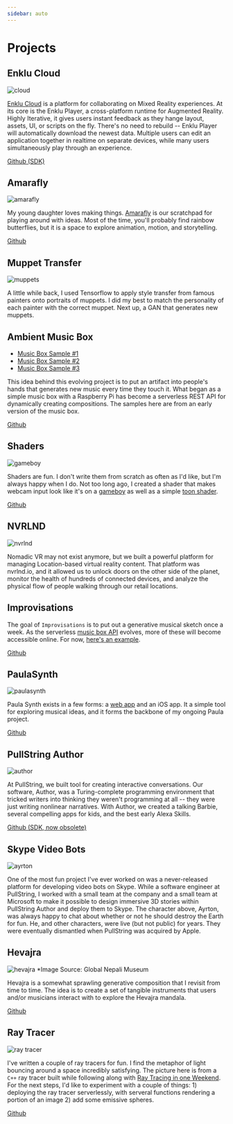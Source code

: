 ```yaml
---
sidebar: auto
---
```


# Projects

## Enklu Cloud
![cloud](/img/cloud.png)

[Enklu Cloud](https://cloud.enklu.com) is a platform for collaborating on Mixed Reality experiences. At its core is the Enklu Player, a cross-platform runtime for Augmented Reality. Highly Iterative, it gives users instant feedback as they hange layout, assets, UI, or scripts on the fly. There's no need to rebuild -- Enklu Player will automatically download the newest data. Multiple users can edit an application together in realtime on separate devices, while many users simultaneously play through an experience.

[Github (SDK)](https://github.com/enklu/enklu-node-sdk)

## Amarafly
![amarafly](/img/flower.gif)

My young daughter loves making things. [Amarafly](/amarafly) is our scratchpad for playing around with ideas. Most of the time, you'll probably find rainbow butterflies, but it is a space to explore animation, motion, and storytelling.

[Github](https://github.com/gdamron/amarafly)

## Muppet Transfer
![muppets](/img/muppets-transfer.png)

A little while back, I used Tensorflow to apply style transfer from famous painters onto portraits of muppets. I did my best to match the personality of each painter with the correct muppet. Next up, a GAN that generates new muppets.

## Ambient Music Box
- [Music Box Sample #1](/audio/musicBox0.mp3)
- [Music Box Sample #2](/audio/musicBox1.mp3)
- [Music Box Sample #3](/audio/musicBox2.mp3)

This idea behind this evolving project is to put an artifact into people's hands that generates new music every time they touch it. What began as a simple music box with a Raspberry Pi has become a serverless REST API for dynamically creating compositions. The samples here are from an early version of the music box.

[Github](https://github.com/gdamron/musicBox)

## Shaders
![gameboy](/img/gamedog.png)

Shaders are fun. I don't write them from scratch as often as I'd like, but I'm always happy when I do. Not too long ago, I created a shader that makes webcam input look like it's on a [gameboy](/shaders/gameboy) as well as a simple [toon shader](/shaders/toon).

[Github](https://github.com/gdamron/shaders)

## NVRLND
![nvrlnd](/img/nvrlndio.png)

Nomadic VR may not exist anymore, but we built a powerful platform for managing Location-based virtual reality content. That platform was nvrlnd.io, and it allowed us to unlock doors on the other side of the planet, monitor the health of hundreds of connected devices, and analyze the physical flow of people walking through our retail locations.

## Improvisations

The goal of `Improvisations` is to put out a generative musical sketch once a week. As the serverless [music box API](#ambient-music-box) evolves, more of these will become accessible online. For now, [here's an example](/improvisations/2017-11-20).

[Github](https://github.com/gdamron/improvisations)

## PaulaSynth
![paulasynth](/img/paulasynth.png)

Paula Synth exists in a few forms: a [web app](/paulasynth-js/index.html) and an iOS app. It a simple tool for exploring musical ideas, and it forms the backbone of my ongoing Paula project.

[Github](https://github.com/gdamron/paulasynth-js)

## PullString Author
![author](/img/author.png)

At PullString, we built tool for creating interactive conversations. Our software, Author, was a Turing-complete programming environment that tricked writers into thinking they weren't programming at all -- they were just writing nonlinear narratives. With Author, we created a talking Barbie, several compelling apps for kids, and the best early Alexa Skills.

[Github (SDK, now obsolete)](https://github.com/gdamron/musicBox)

## Skype Video Bots
![ayrton](/img/ayrton.png)

One of the most fun project I've ever worked on was a never-released platform for developing video bots on Skype. While a software engineer at PullString, I worked with a small team at the company and a small team at Microsoft to make it possible to design immersive 3D stories within PullString Author and deploy them to Skype. The character above, Ayrton, was always happy to chat about whether or not he should destroy the Earth for fun. He, and other characters, were live (but not public) for years. They were eventually dismantled when PullString was acquired by Apple.

## Hevajra
![hevajra](https://globalnepalimuseum.com/wp-content/uploads/2019/12/Mandala-of-Hevajra-100a-1414x770.jpg)
*Image Source: Global Nepali Museum

Hevajra is a somewhat sprawling generative composition that I revisit from time to time. The idea is to create a set of tangible instruments that users and/or musicians interact with to explore the Hevajra mandala.

[Github](https://github.com/gdamron/hevajra)

## Ray Tracer
![ray tracer](/img/rt.png)

I've written a couple of ray tracers for fun. I find the metaphor of light bouncing around a space incredibly satisfying. The picture here is from a `C++` ray tracer built while following along with [Ray Tracing in one Weekend](https://raytracing.github.io/books/RayTracingInOneWeekend.html). For the next steps, I'd like to experiment with a couple of things: 1) deploying the ray tracer serverlessly, with serveral functions rendering a portion of an image 2) add some emissive spheres.

[Github](https://github.com/gdamron/RayTracing)

